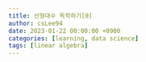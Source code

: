 ```yaml
---
title: 선형대수 독학하기[0]
author: csLee94
date: 2023-01-22 00:00:00 +0900
categories: [learning, data science]
tags: [linear algebra]
---
```


